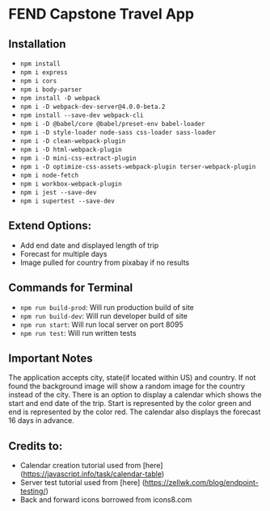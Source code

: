# FEND Capstone Travel App

## Installation
* `npm install`
* `npm i express`
* `npm i cors`
* `npm i body-parser`
* `npm install -D webpack`
* `npm i -D webpack-dev-server@4.0.0-beta.2`
* `npm install --save-dev webpack-cli`
* `npm i -D @babel/core @babel/preset-env babel-loader`
* `npm i -D style-loader node-sass css-loader sass-loader`
* `npm i -D clean-webpack-plugin`
* `npm i -D html-webpack-plugin`
* `npm i -D mini-css-extract-plugin`
* `npm i -D optimize-css-assets-webpack-plugin terser-webpack-plugin`
* `npm i node-fetch`
* `npm i workbox-webpack-plugin`
* `npm i jest --save-dev`
* `npm i supertest --save-dev`

## Extend Options:
* Add end date and displayed length of trip
* Forecast for multiple days
* Image pulled for country from pixabay if no results

## Commands for Terminal
* `npm run build-prod`: Will run production build of site
* `npm run build-dev`: Will run developer build of site
* `npm run start`: Will run local server on port 8095
* `npm run test`: Will run written tests

## Important Notes
The application accepts city, state(if located within US) and country. If not found the background image will show a random image for the country instead of the city. There is an option to display a calendar which shows the start and end date of the trip. Start is represented by the color green and end is represented by the color red. The calendar also displays the forecast 16 days in advance. 

## Credits to:
* Calendar creation tutorial used from [here] (https://javascript.info/task/calendar-table)
* Server test tutorial used from [here] (https://zellwk.com/blog/endpoint-testing/)
* Back and forward icons borrowed from icons8.com